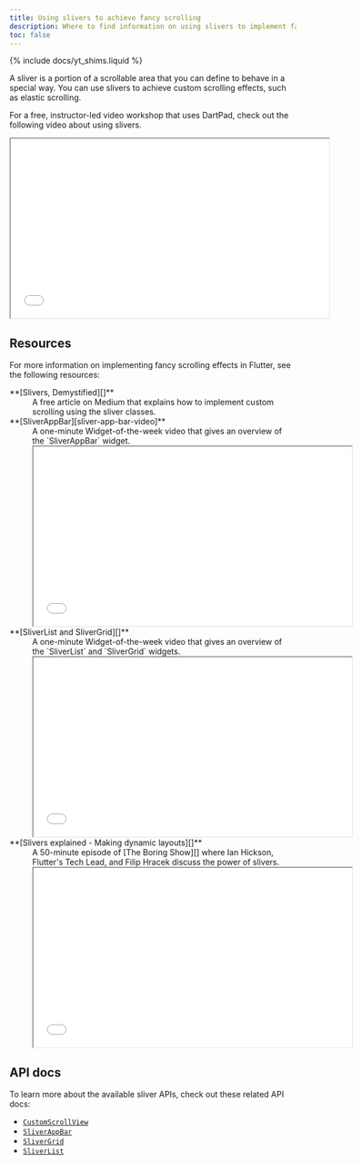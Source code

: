 ```yaml
---
title: Using slivers to achieve fancy scrolling
description: Where to find information on using slivers to implement fancy scrolling effects, like elastic scrolling, in Flutter.
toc: false
---
```


{% include docs/yt_shims.liquid %}

A sliver is a portion of a scrollable area that you
can define to behave in a special way.
You can use slivers to achieve custom scrolling effects,
such as elastic scrolling.

For a free, instructor-led video workshop that uses DartPad,
check out the following video about using slivers.

<iframe width="560" height="315" src="{{yt-embed}}/YY-_yrZdjGc" title="Learn how to build beautiful scrolling examples in Flutter" {{yt-set}}></iframe>

## Resources

For more information on implementing fancy scrolling effects
in Flutter, see the following resources:

<dl markdown="1">
<dt markdown="1"> **[Slivers, Demystified][]**
</dt>
<dd markdown="1">A free article on Medium that
    explains how to implement custom scrolling
    using the sliver classes.
</dd>

<dt markdown="1"> **[SliverAppBar][sliver-app-bar-video]**
</dt>
<dd markdown="1">A one-minute Widget-of-the-week
    video that gives an overview of the
    `SliverAppBar` widget.

<iframe width="560" height="315" src="{{yt-embed}}/R9C5KMJKluE" title="Learn about the SliverAppBar Widget" {{yt-set}}></iframe>
</dd>

<dt markdown="1"> **[SliverList and SliverGrid][]**
</dt>
<dd markdown="1">A one-minute Widget-of-the-week
    video that gives an overview of the `SliverList`
    and `SliverGrid` widgets.

<iframe width="560" height="315" src="{{yt-embed}}/ORiTTaVY6mM" title="Learn about the SliverList and SliverBar Widget" {{yt-set}}></iframe>
</dd>

<dt markdown="1"> **[Slivers explained - Making dynamic layouts][]**
</dt>
<dd markdown="1">A 50-minute episode of [The Boring Show][]
    where Ian Hickson, Flutter's Tech Lead, and Filip Hracek
    discuss the power of slivers.

<iframe width="560" height="315" src="{{yt-embed}}/Mz3kHQxBjGg" title="Watch the Boring Show to learn about slivers" {{yt-set}}></iframe>
</dd>
</dl>

## API docs

To learn more about the available sliver APIs,
check out these related API docs:

* [`CustomScrollView`][]
* [`SliverAppBar`][]
* [`SliverGrid`][]
* [`SliverList`][]

[`CustomScrollView`]: {{site.api}}/flutter/widgets/CustomScrollView-class.html
[sliver-app-bar-video]: {{yt-watch}}?v=R9C5KMJKluE
[`SliverAppBar`]: {{site.api}}/flutter/material/SliverAppBar-class.html
[`SliverGrid`]: {{site.api}}/flutter/widgets/SliverGrid-class.html
[SliverList and SliverGrid]: {{yt-watch}}?v=ORiTTaVY6mM
[`SliverList`]: {{site.api}}/flutter/widgets/SliverList-class.html
[Slivers, DeMystified]: {{site.flutter-medium}}/slivers-demystified-6ff68ab0296f
[Slivers explained - Making dynamic layouts]: {{yt-watch}}?v=Mz3kHQxBjGg
[The Boring Show]: {{yt-playlist}}PLOU2XLYxmsIK0r_D-zWcmJ1plIcDNnRkK
